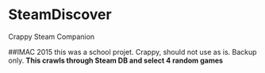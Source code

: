 # SteamDiscover
Crappy Steam Companion

##IMAC 2015
this was a school projet. Crappy, should not use as is. Backup only.
<b>This crawls through Steam DB and select 4 random games</b>
